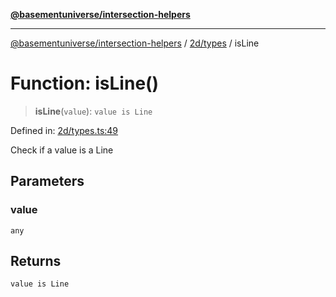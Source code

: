 [**@basementuniverse/intersection-helpers**](../../../README.md)

***

[@basementuniverse/intersection-helpers](../../../README.md) / [2d/types](../README.md) / isLine

# Function: isLine()

> **isLine**(`value`): `value is Line`

Defined in: [2d/types.ts:49](https://github.com/basementuniverse/intersection-helpers/blob/ede9ecb18a1386abf90747a70ee9f16c34ce6207/src/2d/types.ts#L49)

Check if a value is a Line

## Parameters

### value

`any`

## Returns

`value is Line`
